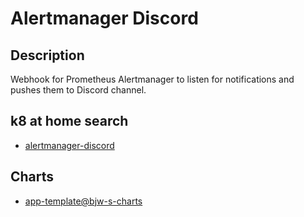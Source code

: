 # Alertmanager Discord

## Description

Webhook for Prometheus Alertmanager to listen for notifications and pushes them to Discord channel.

## k8 at home search

- [alertmanager-discord](https://nanne.dev/k8s-at-home-search/#/alertmanager-discord)

## Charts

- [app-template@bjw-s-charts](https://bjw-s.github.io/helm-charts/)
